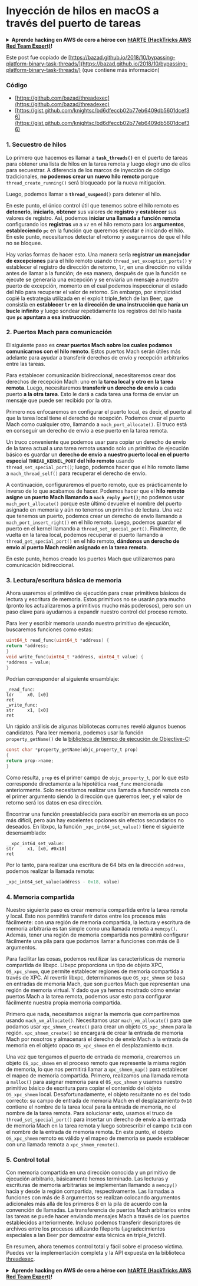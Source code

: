 # Inyección de hilos en macOS a través del puerto de tareas

<details>

<summary><strong>Aprende hacking en AWS de cero a héroe con</strong> <a href="https://training.hacktricks.xyz/courses/arte"><strong>htARTE (HackTricks AWS Red Team Expert)</strong></a><strong>!</strong></summary>

Otras formas de apoyar a HackTricks:

* Si quieres ver a tu **empresa anunciada en HackTricks** o **descargar HackTricks en PDF**, consulta los [**PLANES DE SUSCRIPCIÓN**](https://github.com/sponsors/carlospolop)!
* Consigue el [**merchandising oficial de PEASS & HackTricks**](https://peass.creator-spring.com)
* Descubre [**La Familia PEASS**](https://opensea.io/collection/the-peass-family), nuestra colección de [**NFTs**](https://opensea.io/collection/the-peass-family) exclusivos
* **Únete al** 💬 [**grupo de Discord**](https://discord.gg/hRep4RUj7f) o al [**grupo de Telegram**](https://t.me/peass) o **sigue** a **Twitter** 🐦 [**@carlospolopm**](https://twitter.com/carlospolopm)**.**
* **Comparte tus trucos de hacking enviando PRs a los repositorios de GitHub de** [**HackTricks**](https://github.com/carlospolop/hacktricks) y [**HackTricks Cloud**](https://github.com/carlospolop/hacktricks-cloud).

</details>

Este post fue copiado de [https://bazad.github.io/2018/10/bypassing-platform-binary-task-threads/](https://bazad.github.io/2018/10/bypassing-platform-binary-task-threads/) (que contiene más información)

### Código

* [https://github.com/bazad/threadexec](https://github.com/bazad/threadexec)
* [https://gist.github.com/knightsc/bd6dfeccb02b77eb6409db5601dcef36](https://gist.github.com/knightsc/bd6dfeccb02b77eb6409db5601dcef36)

### 1. Secuestro de hilos

Lo primero que hacemos es llamar a **`task_threads()`** en el puerto de tareas para obtener una lista de hilos en la tarea remota y luego elegir uno de ellos para secuestrar. A diferencia de los marcos de inyección de código tradicionales, **no podemos crear un nuevo hilo remoto** porque `thread_create_running()` será bloqueado por la nueva mitigación.

Luego, podemos llamar a **`thread_suspend()`** para detener el hilo.

En este punto, el único control útil que tenemos sobre el hilo remoto es **detenerlo**, **iniciarlo**, **obtener** sus valores de **registro** y **establecer** sus valores de registro. Así, podemos **iniciar una llamada a función remota** configurando los **registros** `x0` a `x7` en el hilo remoto para los **argumentos**, **estableciendo** **`pc`** en la función que queremos ejecutar e iniciando el hilo. En este punto, necesitamos detectar el retorno y asegurarnos de que el hilo no se bloquee.

Hay varias formas de hacer esto. Una manera sería **registrar un manejador de excepciones** para el hilo remoto usando `thread_set_exception_ports()` y establecer el registro de dirección de retorno, `lr`, en una dirección no válida antes de llamar a la función; de esa manera, después de que la función se ejecute se generaría una excepción y se enviaría un mensaje a nuestro puerto de excepción, momento en el cual podemos inspeccionar el estado del hilo para recuperar el valor de retorno. Sin embargo, por simplicidad copié la estrategia utilizada en el exploit triple\_fetch de Ian Beer, que consistía en **establecer `lr` en la dirección de una instrucción que haría un bucle infinito** y luego sondear repetidamente los registros del hilo hasta que **`pc` apuntara a esa instrucción**.

### 2. Puertos Mach para comunicación

El siguiente paso es **crear puertos Mach sobre los cuales podamos comunicarnos con el hilo remoto**. Estos puertos Mach serán útiles más adelante para ayudar a transferir derechos de envío y recepción arbitrarios entre las tareas.

Para establecer comunicación bidireccional, necesitaremos crear dos derechos de recepción Mach: uno en la **tarea local y otro en la tarea remota**. Luego, necesitaremos **transferir un derecho de envío** a cada puerto **a la otra tarea**. Esto le dará a cada tarea una forma de enviar un mensaje que puede ser recibido por la otra.

Primero nos enfocaremos en configurar el puerto local, es decir, el puerto al que la tarea local tiene el derecho de recepción. Podemos crear el puerto Mach como cualquier otro, llamando a `mach_port_allocate()`. El truco está en conseguir un derecho de envío a ese puerto en la tarea remota.

Un truco conveniente que podemos usar para copiar un derecho de envío de la tarea actual a una tarea remota usando solo un primitivo de ejecución básico es guardar un **derecho de envío a nuestro puerto local en el puerto especial `THREAD_KERNEL_PORT` del hilo remoto** usando `thread_set_special_port()`; luego, podemos hacer que el hilo remoto llame a `mach_thread_self()` para recuperar el derecho de envío.

A continuación, configuraremos el puerto remoto, que es prácticamente lo inverso de lo que acabamos de hacer. Podemos hacer que el **hilo remoto asigne un puerto Mach llamando a `mach_reply_port()`**; no podemos usar `mach_port_allocate()` porque este último devuelve el nombre del puerto asignado en memoria y aún no tenemos un primitivo de lectura. Una vez que tenemos un puerto, podemos crear un derecho de envío llamando a `mach_port_insert_right()` en el hilo remoto. Luego, podemos guardar el puerto en el kernel llamando a `thread_set_special_port()`. Finalmente, de vuelta en la tarea local, podemos recuperar el puerto llamando a `thread_get_special_port()` en el hilo remoto, **dándonos un derecho de envío al puerto Mach recién asignado en la tarea remota**.

En este punto, hemos creado los puertos Mach que utilizaremos para comunicación bidireccional.

### 3. Lectura/escritura básica de memoria <a href="#step-3-basic-memory-readwrite" id="step-3-basic-memory-readwrite"></a>

Ahora usaremos el primitivo de ejecución para crear primitivos básicos de lectura y escritura de memoria. Estos primitivos no se usarán para mucho (pronto los actualizaremos a primitivos mucho más poderosos), pero son un paso clave para ayudarnos a expandir nuestro control del proceso remoto.

Para leer y escribir memoria usando nuestro primitivo de ejecución, buscaremos funciones como estas:
```c
uint64_t read_func(uint64_t *address) {
return *address;
}
void write_func(uint64_t *address, uint64_t value) {
*address = value;
}
```
Podrían corresponder al siguiente ensamblaje:
```
_read_func:
ldr     x0, [x0]
ret
_write_func:
str     x1, [x0]
ret
```
Un rápido análisis de algunas bibliotecas comunes reveló algunos buenos candidatos. Para leer memoria, podemos usar la función `property_getName()` de la [biblioteca de tiempo de ejecución de Objective-C](https://opensource.apple.com/source/objc4/objc4-723/runtime/objc-runtime-new.mm.auto.html):
```c
const char *property_getName(objc_property_t prop)
{
return prop->name;
}
```
Como resulta, `prop` es el primer campo de `objc_property_t`, por lo que esto corresponde directamente a la hipotética `read_func` mencionada anteriormente. Solo necesitamos realizar una llamada a función remota con el primer argumento siendo la dirección que queremos leer, y el valor de retorno será los datos en esa dirección.

Encontrar una función preestablecida para escribir en memoria es un poco más difícil, pero aún hay excelentes opciones sin efectos secundarios no deseados. En libxpc, la función `_xpc_int64_set_value()` tiene el siguiente desensamblado:
```
__xpc_int64_set_value:
str     x1, [x0, #0x18]
ret
```
Por lo tanto, para realizar una escritura de 64 bits en la dirección `address`, podemos realizar la llamada remota:
```c
_xpc_int64_set_value(address - 0x18, value)
```
### 4. Memoria compartida

Nuestro siguiente paso es crear memoria compartida entre la tarea remota y local. Esto nos permitirá transferir datos entre los procesos más fácilmente: con una región de memoria compartida, la lectura y escritura de memoria arbitraria es tan simple como una llamada remota a `memcpy()`. Además, tener una región de memoria compartida nos permitirá configurar fácilmente una pila para que podamos llamar a funciones con más de 8 argumentos.

Para facilitar las cosas, podemos reutilizar las características de memoria compartida de libxpc. Libxpc proporciona un tipo de objeto XPC, `OS_xpc_shmem`, que permite establecer regiones de memoria compartida a través de XPC. Al revertir libxpc, determinamos que `OS_xpc_shmem` se basa en entradas de memoria Mach, que son puertos Mach que representan una región de memoria virtual. Y dado que ya hemos mostrado cómo enviar puertos Mach a la tarea remota, podemos usar esto para configurar fácilmente nuestra propia memoria compartida.

Primero que nada, necesitamos asignar la memoria que compartiremos usando `mach_vm_allocate()`. Necesitamos usar `mach_vm_allocate()` para que podamos usar `xpc_shmem_create()` para crear un objeto `OS_xpc_shmem` para la región. `xpc_shmem_create()` se encargará de crear la entrada de memoria Mach por nosotros y almacenará el derecho de envío Mach a la entrada de memoria en el objeto opaco `OS_xpc_shmem` en el desplazamiento `0x18`.

Una vez que tengamos el puerto de entrada de memoria, crearemos un objeto `OS_xpc_shmem` en el proceso remoto que represente la misma región de memoria, lo que nos permitirá llamar a `xpc_shmem_map()` para establecer el mapeo de memoria compartida. Primero, realizamos una llamada remota a `malloc()` para asignar memoria para el `OS_xpc_shmem` y usamos nuestro primitivo básico de escritura para copiar el contenido del objeto `OS_xpc_shmem` local. Desafortunadamente, el objeto resultante no es del todo correcto: su campo de entrada de memoria Mach en el desplazamiento `0x18` contiene el nombre de la tarea local para la entrada de memoria, no el nombre de la tarea remota. Para solucionar esto, usamos el truco de `thread_set_special_port()` para insertar un derecho de envío a la entrada de memoria Mach en la tarea remota y luego sobrescribir el campo `0x18` con el nombre de la entrada de memoria remota. En este punto, el objeto `OS_xpc_shmem` remoto es válido y el mapeo de memoria se puede establecer con una llamada remota a `xpc_shmem_remote()`.

### 5. Control total <a href="#step-5-full-control" id="step-5-full-control"></a>

Con memoria compartida en una dirección conocida y un primitivo de ejecución arbitrario, básicamente hemos terminado. Las lecturas y escrituras de memoria arbitrarias se implementan llamando a `memcpy()` hacia y desde la región compartida, respectivamente. Las llamadas a funciones con más de 8 argumentos se realizan colocando argumentos adicionales más allá de los primeros 8 en la pila de acuerdo con la convención de llamadas. La transferencia de puertos Mach arbitrarios entre las tareas se puede hacer enviando mensajes Mach a través de los puertos establecidos anteriormente. Incluso podemos transferir descriptores de archivos entre los procesos utilizando fileports (¡agradecimientos especiales a Ian Beer por demostrar esta técnica en triple_fetch!).

En resumen, ahora tenemos control total y fácil sobre el proceso víctima. Puedes ver la implementación completa y la API expuesta en la biblioteca [threadexec](https://github.com/bazad/threadexec).

<details>

<summary><strong>Aprende hacking en AWS de cero a héroe con</strong> <a href="https://training.hacktricks.xyz/courses/arte"><strong>htARTE (HackTricks AWS Red Team Expert)</strong></a><strong>!</strong></summary>

Otras formas de apoyar a HackTricks:

* Si quieres ver a tu **empresa anunciada en HackTricks** o **descargar HackTricks en PDF** Consulta los [**PLANES DE SUSCRIPCIÓN**](https://github.com/sponsors/carlospolop)!
* Obtén el [**merchandising oficial de PEASS & HackTricks**](https://peass.creator-spring.com)
* Descubre [**La Familia PEASS**](https://opensea.io/collection/the-peass-family), nuestra colección de [**NFTs**](https://opensea.io/collection/the-peass-family) exclusivos
* **Únete al** 💬 [**grupo de Discord**](https://discord.gg/hRep4RUj7f) o al [**grupo de telegram**](https://t.me/peass) o **sígueme** en **Twitter** 🐦 [**@carlospolopm**](https://twitter.com/carlospolopm)**.**
* **Comparte tus trucos de hacking enviando PRs a los repositorios de GitHub** [**HackTricks**](https://github.com/carlospolop/hacktricks) y [**HackTricks Cloud**](https://github.com/carlospolop/hacktricks-cloud).

</details>
